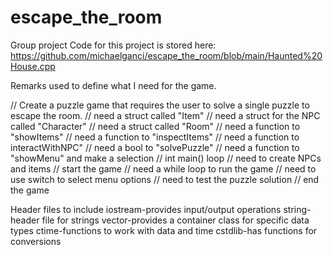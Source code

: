 # escape_the_room
Group project
Code for this project is stored here: https://github.com/michaelganci/escape_the_room/blob/main/Haunted%20House.cpp

Remarks used to define what I need for the game.

// Create a puzzle game that requires the user to solve a single puzzle to escape the room.
// need a struct called "Item"
// need a struct for the NPC called "Character"
// need a struct called "Room"
// need a function to "showItems"
// need a function to "inspectItems"
// need a function to interactWithNPC"
// need a bool to "solvePuzzle"
// need a function to "showMenu" and make a selection
// int main() loop
// need to create NPCs and items
// start the game
// need a while loop to run the game
// need to use switch to select menu options
// need to test the puzzle solution
// end the game

Header files to include
iostream-provides input/output operations
string-header file for strings
vector-provides a container class for specific data types
ctime-functions to work with data and time
cstdlib-has functions for conversions
